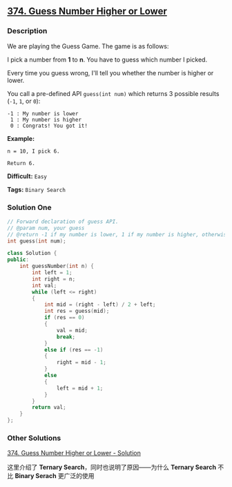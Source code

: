 ## [374. Guess Number Higher or Lower](https://leetcode.com/problems/guess-number-higher-or-lower/description/)

### Description

We are playing the Guess Game. The game is as follows:

I pick a number from **1** to **n**. You have to guess which number I picked.

Every time you guess wrong, I'll tell you whether the number is higher or lower.

You call a pre-defined API `guess(int num)` which returns 3 possible results (`-1`, `1`, or `0`):

```
-1 : My number is lower
 1 : My number is higher
 0 : Congrats! You got it!

```

**Example:**

```
n = 10, I pick 6.

Return 6.
```



**Difficult:** `Easy`

**Tags:** `Binary Search`



### Solution One

```c++
// Forward declaration of guess API.
// @param num, your guess
// @return -1 if my number is lower, 1 if my number is higher, otherwise return 0
int guess(int num);

class Solution {
public:
    int guessNumber(int n) {
        int left = 1;
        int right = n;
        int val;
        while (left <= right)
        {
            int mid = (right - left) / 2 + left;
            int res = guess(mid);
            if (res == 0)
            {
                val = mid;
                break;
            }
            else if (res == -1)
            {
                right = mid - 1;
            }
            else
            {
                left = mid + 1;
            }
        }
        return val;
    }
};
```



### Other Solutions

[374. Guess Number Higher or Lower - Solution](https://leetcode.com/problems/guess-number-higher-or-lower/solution/#approach-3-ternary-search-accepted)

这里介绍了 **Ternary Search**，同时也说明了原因——为什么 **Ternary Search** 不比 **Binary Serach** 更广泛的使用